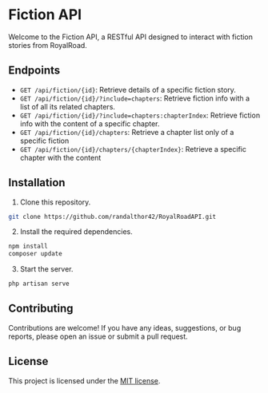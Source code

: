 # Fiction API

Welcome to the Fiction API, a RESTful API designed to interact with fiction stories from RoyalRoad.

## Endpoints

- `GET /api/fiction/{id}`: Retrieve details of a specific fiction story.
- `GET /api/fiction/{id}/?include=chapters`: Retrieve fiction info with a list of all its related chapters.
- `GET /api/fiction/{id}/?include=chapters:chapterIndex`: Retrieve fiction info with the content of a specific chapter.
- `GET /api/fiction/{id}/chapters`: Retrieve a chapter list only of a specific fiction
- `GET /api/fiction/{id}/chapters/{chapterIndex}`: Retrieve a specific chapter with the content

## Installation

1. Clone this repository.

```bash
git clone https://github.com/randalthor42/RoyalRoadAPI.git
```
2. Install the required dependencies.

```bash
npm install
composer update
```

3. Start the server.

```bash
php artisan serve
```



## Contributing

Contributions are welcome! If you have any ideas, suggestions, or bug reports, please open an issue or submit a pull request.

## License

This project is licensed under the [MIT license](https://opensource.org/licenses/MIT).